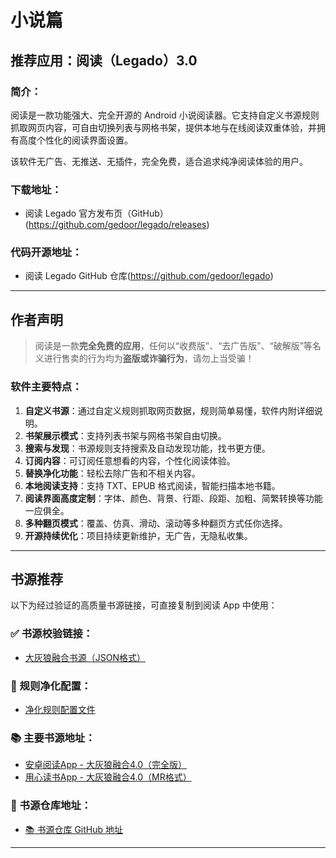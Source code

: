 # 小说篇

## 推荐应用：阅读（Legado）3.0

### 简介：
阅读是一款功能强大、完全开源的 Android 小说阅读器。它支持自定义书源规则抓取网页内容，可自由切换列表与网格书架，提供本地与在线阅读双重体验，并拥有高度个性化的阅读界面设置。

该软件无广告、无推送、无插件，完全免费，适合追求纯净阅读体验的用户。

### 下载地址：
- 阅读 Legado 官方发布页（GitHub）(https://github.com/gedoor/legado/releases)

### 代码开源地址：
- 阅读 Legado GitHub 仓库(https://github.com/gedoor/legado)

---

## 作者声明

> 阅读是一款**完全免费的应用**，任何以“收费版”、“去广告版”、“破解版”等名义进行售卖的行为均为**盗版或诈骗行为**，请勿上当受骗！

### 软件主要特点：

1. **自定义书源**：通过自定义规则抓取网页数据，规则简单易懂，软件内附详细说明。
2. **书架展示模式**：支持列表书架与网格书架自由切换。
3. **搜索与发现**：书源规则支持搜索及自动发现功能，找书更方便。
4. **订阅内容**：可订阅任意想看的内容，个性化阅读体验。
5. **替换净化功能**：轻松去除广告和不相关内容。
6. **本地阅读支持**：支持 TXT、EPUB 格式阅读，智能扫描本地书籍。
7. **阅读界面高度定制**：字体、颜色、背景、行距、段距、加粗、简繁转换等功能一应俱全。
8. **多种翻页模式**：覆盖、仿真、滑动、滚动等多种翻页方式任你选择。
9. **开源持续优化**：项目持续更新维护，无广告，无隐私收集。

---

## 书源推荐

以下为经过验证的高质量书源链接，可直接复制到阅读 App 中使用：

### ✅ 书源校验链接：
- [大灰狼融合书源（JSON格式）](https://raw.githubusercontent.com/shidahuilang/shuyuan/shuyuan/good.json)

### 🧹 规则净化配置：
- [净化规则配置文件](https://raw.githubusercontent.com/shidahuilang/shuyuan/shuyuan/jinghua.json)

### 📚 主要书源地址：
- [安卓阅读App - 大灰狼融合4.0（完全版）](https://raw.githubusercontent.com/shidahuilang/shuyuan/refs/heads/shuyuan/安卓阅读app-大灰狼融合4.0(完全版).json)
- [用心读书App - 大灰狼融合4.0（MR格式）](https://raw.githubusercontent.com/shidahuilang/shuyuan/refs/heads/shuyuan/用心读书app-大灰狼融合4.0.mrs)

### 📁 书源仓库地址：
- [📚 书源仓库 GitHub 地址](https://github.com/shidahuilang/shuyuan)

---